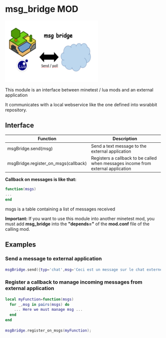 # msg_bridge MOD

![GitHub Logo](screenshot.png)

This module is an interface between minetest / lua mods and an external application

It communicates with a local webservice like the one defined into wsrabbit repository.

## Interface

Function|Description
--------|--------
msgBridge.send(msg)|Send a text message to the external application
msgBridge.register_on_msgs(callback)|Registers a callback to be called when messages income from external application

**Callback on messages is like that:**
```lua
function(msgs)
...
end
```
msgs is a table containing a list of messages received

**Important:** If you want to use this module into another minetest mod, you must add **msg_bridge** into the **"depends="** of the **mod.conf** file of the calling mod.

## Examples

### Send a message to external application
```lua
msgBridge.send({typ='chat',msg='Ceci est un message sur le chat externe'})
```

### Register a callback to manage incoming messages from external application
```lua
local myFunction=function(msgs)
  for _,msg in pairs(msgs) do
    ... Here we must manage msg ...
  end  
end

msgBridge.register_on_msgs(myFunction);
```

